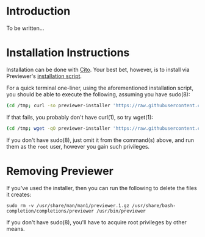 # Introduction

To be written...

# Installation Instructions

Installation can be done with [Cito](https://github.com/terminalforlife/Extra/blob/master/source/cito). Your best bet, however, is to install via Previewer's [installation script](https://github.com/terminalforlife/PerlProjects/blob/master/source/previewer/previewer-installer).

For a quick terminal one-liner, using the aforementioned installation script, you should be able to execute the following, assuming you have sudo(8):

```sh
(cd /tmp; curl -so previewer-installer 'https://raw.githubusercontent.com/terminalforlife/PerlProjects/master/source/previewer/previewer-installer' && sudo \sh previewer-installer; rm previewer-installer)
```

If that fails, you probably don't have curl(1), so try wget(1):

```sh
(cd /tmp; wget -qO previewer-installer 'https://raw.githubusercontent.com/terminalforlife/PerlProjects/master/source/previewer/previewer-installer' && sudo \sh previewer-installer; rm previewer-installer)
```

If you don't have sudo(8), just omit it from the command(s) above, and run them as the `root` user, however you gain such privileges.

# Removing Previewer

If you've used the installer, then you can run the following to delete the files it creates:

```
sudo rm -v /usr/share/man/man1/previewer.1.gz /usr/share/bash-completion/completions/previewer /usr/bin/previewer
```

If you don't have sudo(8), you'll have to acquire root privileges by other means.
